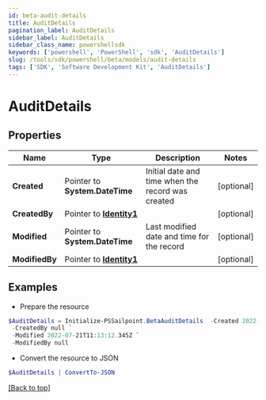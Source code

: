 ```yaml
---
id: beta-audit-details
title: AuditDetails
pagination_label: AuditDetails
sidebar_label: AuditDetails
sidebar_class_name: powershellsdk
keywords: ['powershell', 'PowerShell', 'sdk', 'AuditDetails'] 
slug: /tools/sdk/powershell/beta/models/audit-details
tags: ['SDK', 'Software Development Kit', 'AuditDetails']
---
```



# AuditDetails

## Properties

Name | Type | Description | Notes
------------ | ------------- | ------------- | -------------
**Created** |  Pointer to **System.DateTime** | Initial date and time when the record was created | [optional] 
**CreatedBy** |  Pointer to [**Identity1**](identity1) |  | [optional] 
**Modified** |  Pointer to **System.DateTime** | Last modified date and time for the record | [optional] 
**ModifiedBy** |  Pointer to [**Identity1**](identity1) |  | [optional] 

## Examples

- Prepare the resource
```powershell
$AuditDetails = Initialize-PSSailpoint.BetaAuditDetails  -Created 2022-07-21T11:13:12.345Z `
 -CreatedBy null `
 -Modified 2022-07-21T11:13:12.345Z `
 -ModifiedBy null
```

- Convert the resource to JSON
```powershell
$AuditDetails | ConvertTo-JSON
```


[[Back to top]](#) 

